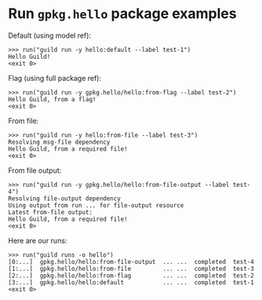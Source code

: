 # Run `gpkg.hello` package examples

Default (using model ref):

    >>> run("guild run -y hello:default --label test-1")
    Hello Guild!
    <exit 0>

Flag (using full package ref):

    >>> run("guild run -y gpkg.hello/hello:from-flag --label test-2")
    Hello Guild, from a flag!
    <exit 0>

From file:

    >>> run("guild run -y hello:from-file --label test-3")
    Resolving msg-file dependency
    Hello Guild, from a required file!
    <exit 0>

From file output:

    >>> run("guild run -y gpkg.hello/hello:from-file-output --label test-4")
    Resolving file-output dependency
    Using output from run ... for file-output resource
    Latest from-file output:
    Hello Guild, from a required file!
    <exit 0>

Here are our runs:

    >>> run("guild runs -o hello")
    [0:...]  gpkg.hello/hello:from-file-output  ... ...  completed  test-4
    [1:...]  gpkg.hello/hello:from-file         ... ...  completed  test-3
    [2:...]  gpkg.hello/hello:from-flag         ... ...  completed  test-2
    [3:...]  gpkg.hello/hello:default           ... ...  completed  test-1
    <exit 0>
